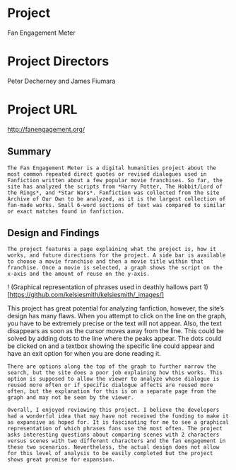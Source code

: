 # Project 
Fan Engagement Meter
# Project Directors
Peter Decherney and James Fiumara
# Project URL
http://fanengagement.org/

## Summary 
	The Fan Engagement Meter is a digital humanities project about the most common repeated direct quotes or revised dialogues used in Fanfiction written about a few popular movie franchises. So far, the site has analyzed the scripts from *Harry Potter, The Hobbit/Lord of the Rings*, and *Star Wars*. Fanfiction was collected from the site Archive of Our Own to be analyzed, as it is the largest collection of fan-made works. Small 6-word sections of text was compared to similar or exact matches found in fanfiction. 
  
## Design and Findings 
	The project features a page explaining what the project is, how it works, and future directions for the project. A side bar is available to choose a movie franchise and then a movie title within that franchise. Once a movie is selected, a graph shows the script on the x-axis and the amount of reuse on the y-axis. 
	
! (Graphical representation of phrases used in deathly hallows part 1)[https://github.com/kelsiesmith/kelsiesmith/_images/] 

  This project has great potential for analyzing fanfiction, however, the site’s design has many flaws. When you attempt to click on the line on the graph, you have to be extremely precise or the text will not appear. Also, the text disappears as soon as the cursor moves away from the line. This could be solved by adding dots to the line where the peaks appear. The dots could be clicked on and a textbox showing the specific line could appear and have an exit option for when you are done reading it. 

	There are options along the top of the graph to further narrow the search, but the site does a poor job explaining how this works. This option is supposed to allow the viewer to analyze whose dialogue is reused more often or if specific dialogue affects are reused more often, but the explanation for this is on a separate page from the graph and may not be seen by the viewer. 

	Overall, I enjoyed reviewing this project. I believe the developers had a wonderful idea that may have not received the funding to make it as expansive as hoped for. It is fascinating for me to see a graphical representation of which phrases fans use the most often. The project asks interesting questions about comparing scenes with 2 characters versus scenes with two different characters and the fan engagement in these two scenarios. Nevertheless, the actual design does not allow for this level of analysis to be easily completed but the project shows great promise for expansion. 



